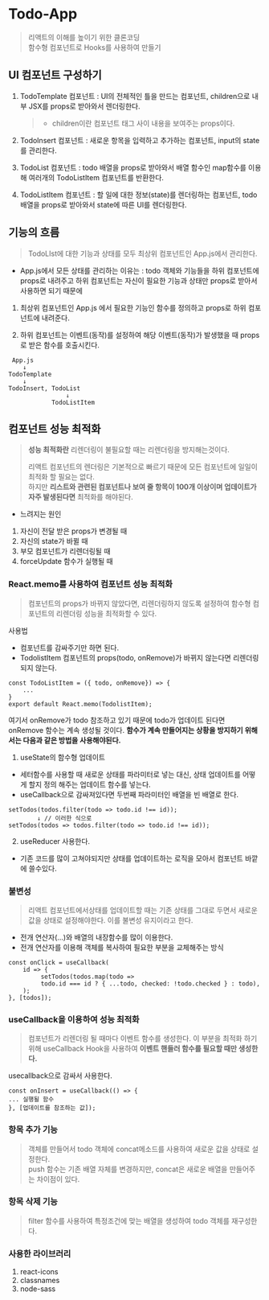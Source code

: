 # Todo-App

> 리액트의 이해를 높이기 위한 클론코딩  
> 함수형 컴포넌트로 Hooks를 사용하여 만들기

## UI 컴포넌트 구성하기

1. TodoTemplate 컴포넌트 : UI의 전체적인 틀을 만드는 컴포넌트, children으로 내부 JSX를 props로 받아와서 렌더링한다.

   > - children이란 컴포넌트 태그 사이 내용을 보여주는 props이다.

2. TodoInsert 컴포넌트 : 새로운 항목을 입력하고 추가하는 컴포넌트, input의 state를 관리한다.

3. TodoList 컴포넌트 : todo 배열을 props로 받아와서 배열 함수인 map함수를 이용해 여러개의 TodoListItem 컴포넌트를 반환한다.

4. TodoListItem 컴포넌트 : 할 일에 대한 정보(state)를 렌더링하는 컴포넌트, todo 배열을 props로 받아와서 state에 따른 UI를 렌더링한다.

## 기능의 흐름

> TodoLIst에 대한 기능과 상태를 모두 최상위 컴포넌트인 App.js에서 관리한다.

- App.js에서 모든 상태를 관리하는 이유는 : todo 객체와 기능들을 하위 컴포넌트에 props로 내려주고 하위 컴포넌트는 자신이 필요한 기능과 상태만 props로 받아서 사용하면 되기 때문에

1. 최상위 컴포넌트인 App.js 에서 필요한 기능인 함수를 정의하고 props로 하위 컴포넌트에 내려준다.

2. 하위 컴포넌트는 이벤트(동작)를 설정하여 해당 이벤트(동작)가 발생했을 때 props로 받은 함수를 호출시킨다.

```
 App.js
    ↓
TodoTemplate
    ↓
TodoInsert, TodoList
                ↓
            TodoListItem
```

## 컴포넌트 성능 최적화

> **성능 최적화란** 리렌더링이 불필요할 때는 리렌더링을 방지해는것이다.
>
> 리액트 컴포넌트의 렌더링은 기본적으로 빠르기 때문에 모든 컴포넌트에 일일이 최적화 할 필요는 없다.  
> 하지만 **리스트와 관련된 컴포넌트나 보여 줄 항목이 100개 이상이며 업데이트가 자주 발생된다면** 최적화를 해야된다.

- 느려지는 원인

1. 자신이 전달 받은 props가 변경될 때
2. 자신의 state가 바뀔 때
3. 부모 컴포넌트가 리렌더링될 때
4. forceUpdate 함수가 실행될 때

### React.memo를 사용하여 컴포넌트 성능 최적화

> 컴포넌트의 props가 바뀌지 않았다면, 리렌더링하지 않도록 설정하여 함수형 컴포넌트의 리렌더링 성능을 최적화할 수 있다.

사용법

- 컴포넌트를 감싸주기만 하면 된다.
- TodolistItem 컴포넌트의 props(todo, onRemove)가 바뀌지 않는다면 리렌더링 되지 않는다.

```
const TodoListItem = ({ todo, onRemove}) => {
    ...
}
export default React.memo(TodolistItem);
```

여기서 onRemove가 todo 참조하고 있기 때문에 todo가 업데이트 된다면 onRemove 함수는 계속 생성될 것이다. **함수가 계속 만들어지는 상황을 방지하기 위해서는 다음과 같은 방법을 사용해야된다.**

1. useState의 함수형 업데이트

- 세터함수를 사용할 때 새로운 상태를 파라미터로 넣는 대신, 상태 업데이트를 어떻게 할지 정의 해주는 업데이트 함수를 넣는다.
- useCallback으로 감싸져있다면 두번째 파라미터인 배열을 빈 배열로 한다.

```
setTodos(todos.filter(todo => todo.id !== id));
        ↓ // 이러한 식으로
setTodos(todos => todos.filter(todo => todo.id !== id));
```

2. useReducer 사용한다.

- 기존 코드를 많이 고쳐야되지만 상태를 업데이트하는 로직을 모아서 컴포넌트 바깥에 쓸수있다.

### 불변성

> 리액트 컴포넌트에서상태를 업데이트할 때는 기존 상태를 그대로 두면서 새로운 값을 상태로 설정해야한다. 이를 불변성 유지이라고 한다.

- 전개 연산자(...)와 배열의 내장함수를 많이 이용한다.
- 전개 연산자를 이용해 객체를 복사하여 필요한 부분을 교체해주는 방식

```
const onClick = useCallback(
    id => {
         setTodos(todos.map(todo =>
         todo.id === id ? { ...todo, checked: !todo.checked } : todo),
    );
}, [todos]);
```

### useCallback을 이용하여 성능 최적화

> 컴포넌트가 리렌더링 될 때마다 이벤트 함수를 생성한다. 이 부분을 최적화 하기위해 useCallback Hook을 사용하여 **이벤트 핸들러 함수를 필요할 때만 생성한다.**

usecallback으로 감싸서 사용한다.

```
const onInsert = useCallback(() => {
... 실행될 함수
}, [업데이트를 참조하는 값]);
```

### 항목 추가 기능

> 객체를 만들어서 todo 객체에 concat메소드를 사용하여 새로운 값을 상태로 설정한다.  
> push 함수는 기존 배열 자체를 변경하지만, concat은 새로운 배열을 만들어주는 차이점이 있다.

### 항목 삭제 기능

> filter 함수를 사용하여 특정조건에 맞는 배열을 생성하여 todo 객체를 재구성한다.

### 사용한 라이브러리

1. react-icons
2. classnames
3. node-sass
